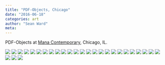 ```yaml
---
title: "PDF-Objects, Chicago"
date: "2016-06-18"
categories: art
author: "Sean Ward"
meta:
---
```


PDF-Objects at [Mana Contemporary](http://pdf-objects.com/exhibitions/mana/), Chicago, IL.

![](/images/[pdf-objects.com][26]space14-copy-1-720x4802x.jpg)
![](/images/[pdf-objects.com][35]spector-buzz-a-720x4802x.jpg)
![](/images/[pdf-objects.com][88]pdf-wide-shot1500-1-720x4652x.jpg)
![](/images/[pdf-objects.com][115]syjuco-stephanie-a-720x4802x.jpg)
![](/images/[pdf-objects.com][125]1-4-720x5502x.jpg)
![](/images/[pdf-objects.com][129]chitty-alex-1-720x4812x.jpg)
![](/images/[pdf-objects.com][198]culprit-2-720x995.jpg)
![](/images/[pdf-objects.com][209]3-720x960.jpg)
![](/images/[pdf-objects.com][209]space22-copy-1-720x480.jpg)
![](/images/[pdf-objects.com][213]malmed-jesse-c-720x4802x.jpg)
![](/images/[pdf-objects.com][226]space9-copy-1-720x4802x.jpg)
![](/images/[pdf-objects.com][316]space26-copy-1-720x4802x.jpg)
![](/images/[pdf-objects.com][360]sohrabi-sanaz-a-720x10802x.jpg)
![](/images/[pdf-objects.com][384]portlock-tim-a-720x480.jpg)
![](/images/[pdf-objects.com][483]bosque-liene-b-1-720x4802x.jpg)
![](/images/[pdf-objects.com][488]sohrabi-sanaz-a-720x1080.jpg)
![](/images/[pdf-objects.com][498]space12-copy-1-720x4802x.jpg)
![](/images/[pdf-objects.com][528]space13-copy-1-720x4802x.jpg)
![](/images/[pdf-objects.com][538]osterloh-gina-a-720x4802x.jpg)
![](/images/[pdf-objects.com][600]hayden-erin-a-720x4802x.jpg)
![](/images/[pdf-objects.com][665]space22-copy-1-720x4802x.jpg)
![](/images/[pdf-objects.com][739]space8-copy-1-720x4802x.jpg)
![](/images/[pdf-objects.com][784]portlock-tim-a-720x4802x.jpg)
![](/images/[pdf-objects.com][810]space27-copy-1-720x4802x.jpg)
![](/images/[pdf-objects.com][918]alcala-marcel-1-720x4802x.jpg)
![](/images/[pdf-objects.com][943]2-2-720x5402x.jpg)
![](/images/[pdf-objects.com][962]burnier-and-bosque-work50a-2-720x1080.jpg)
![](/images/chicago.jpg)
